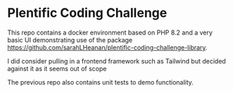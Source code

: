 # Plentific Coding Challenge
This repo contains a docker environment based on PHP 8.2 and a very basic UI demonstrating use of the package https://github.com/sarahLHeanan/plentific-coding-challenge-library.

I did consider pulling in a frontend framework such as Tailwind but decided against it as it seems out of scope

The previous repo also contains unit tests to demo functionality.